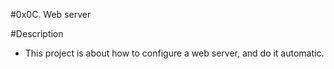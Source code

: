 #0x0C. Web server

#Description
* This project is about how to  configure a web server, and do it automatic.

